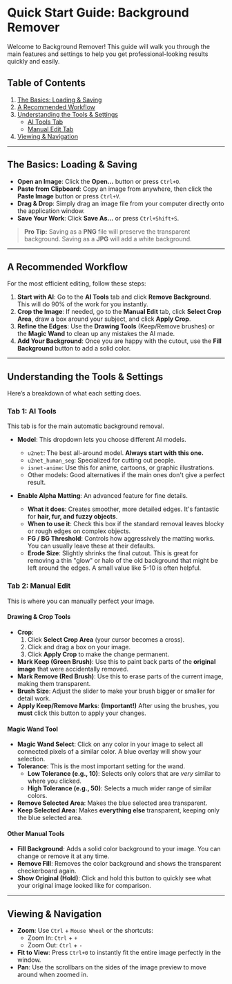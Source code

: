 # Quick Start Guide: Background Remover

Welcome to Background Remover! This guide will walk you through the main features and settings to help you get professional-looking results quickly and easily.

## Table of Contents
1. [The Basics: Loading & Saving](#the-basics-loading--saving)
2. [A Recommended Workflow](#a-recommended-workflow)
3. [Understanding the Tools & Settings](#understanding-the-tools--settings)
   - [AI Tools Tab](#tab-1-ai-tools)
   - [Manual Edit Tab](#tab-2-manual-edit)
4. [Viewing & Navigation](#viewing--navigation)

---

## The Basics: Loading & Saving

- **Open an Image**: Click the **Open...** button or press `Ctrl+O`.
- **Paste from Clipboard**: Copy an image from anywhere, then click the **Paste Image** button or press `Ctrl+V`.
- **Drag & Drop**: Simply drag an image file from your computer directly onto the application window.
- **Save Your Work**: Click **Save As...** or press `Ctrl+Shift+S`.

> **Pro Tip:** Saving as a **PNG** file will preserve the transparent background. Saving as a **JPG** will add a white background.

---

## A Recommended Workflow

For the most efficient editing, follow these steps:

1.  **Start with AI**: Go to the **AI Tools** tab and click **Remove Background**. This will do 90% of the work for you instantly.
2.  **Crop the Image**: If needed, go to the **Manual Edit** tab, click **Select Crop Area**, draw a box around your subject, and click **Apply Crop**.
3.  **Refine the Edges**: Use the **Drawing Tools** (Keep/Remove brushes) or the **Magic Wand** to clean up any mistakes the AI made.
4.  **Add Your Background**: Once you are happy with the cutout, use the **Fill Background** button to add a solid color.

---

## Understanding the Tools & Settings

Here’s a breakdown of what each setting does.

### Tab 1: AI Tools

This tab is for the main automatic background removal.

-   **Model**: This dropdown lets you choose different AI models.
    -   `u2net`: The best all-around model. **Always start with this one.**
    -   `u2net_human_seg`: Specialized for cutting out people.
    -   `isnet-anime`: Use this for anime, cartoons, or graphic illustrations.
    -   Other models: Good alternatives if the main ones don't give a perfect result.

-   **Enable Alpha Matting**: An advanced feature for fine details.
    -   **What it does**: Creates smoother, more detailed edges. It's fantastic for **hair, fur, and fuzzy objects**.
    -   **When to use it**: Check this box if the standard removal leaves blocky or rough edges on complex objects.
    -   **FG / BG Threshold**: Controls how aggressively the matting works. You can usually leave these at their defaults.
    -   **Erode Size**: Slightly shrinks the final cutout. This is great for removing a thin "glow" or halo of the old background that might be left around the edges. A small value like 5-10 is often helpful.

### Tab 2: Manual Edit

This is where you can manually perfect your image.

#### Drawing & Crop Tools
- **Crop**:
    1. Click **Select Crop Area** (your cursor becomes a cross).
    2. Click and drag a box on your image.
    3. Click **Apply Crop** to make the change permanent.
- **Mark Keep (Green Brush)**: Use this to paint back parts of the **original image** that were accidentally removed.
- **Mark Remove (Red Brush)**: Use this to erase parts of the current image, making them transparent.
- **Brush Size**: Adjust the slider to make your brush bigger or smaller for detail work.
- **Apply Keep/Remove Marks**: **(Important!)** After using the brushes, you **must** click this button to apply your changes.

#### Magic Wand Tool
- **Magic Wand Select**: Click on any color in your image to select all connected pixels of a similar color. A blue overlay will show your selection.
- **Tolerance**: This is the most important setting for the wand.
    - **Low Tolerance (e.g., 10)**: Selects only colors that are *very* similar to where you clicked.
    - **High Tolerance (e.g., 50)**: Selects a much wider range of similar colors.
- **Remove Selected Area**: Makes the blue selected area transparent.
- **Keep Selected Area**: Makes **everything else** transparent, keeping only the blue selected area.

#### Other Manual Tools
- **Fill Background**: Adds a solid color background to your image. You can change or remove it at any time.
- **Remove Fill**: Removes the color background and shows the transparent checkerboard again.
- **Show Original (Hold)**: Click and hold this button to quickly see what your original image looked like for comparison.

---

## Viewing & Navigation

- **Zoom**: Use `Ctrl` + `Mouse Wheel` or the shortcuts:
    - Zoom In: `Ctrl` + `+`
    - Zoom Out: `Ctrl` + `-`
- **Fit to View**: Press `Ctrl+0` to instantly fit the entire image perfectly in the window.
- **Pan**: Use the scrollbars on the sides of the image preview to move around when zoomed in.

